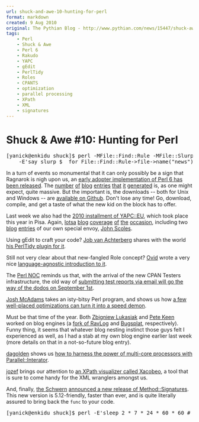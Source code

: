 ```yaml
---
url: shuck-and-awe-10-hunting-for-perl
format: markdown
created: 9 Aug 2010
original: The Pythian Blog - http://www.pythian.com/news/15447/shuck-awe-10-hunting-for-perl/
tags:
    - Perl
    - Shuck & Awe
    - Perl 6
    - Rakudo
    - YAPC
    - gEdit
    - PerlTidy
    - Roles
    - CPANTS
    - optimization
    - parallel processing
    - XPath
    - XML
    - signatures
---
```


# Shuck & Awe #10: Hunting for Perl

<pre code="bash">
[yanick@enkidu shuck]$ perl -MFile::Find::Rule -MFile::Slurp=slurp \
    -E'say slurp $_ for File::Find::Rule->file->name("news")->in(".")'
</pre>


In a turn of events so monumental that it can only possibly be a sign that
Ragnarok is nigh upon us, an [early adopter implementation of Perl 6 has
been released](http://rakudo.org/announce/rakudo-star/2010.07). The 
[number](http://howcaniexplainthis.blogspot.com/2010/07/rakudo-star-is-here.html) 
[of](http://use.perl.org/~pmichaud/journal/40469)
[blog](http://use.perl.org/~Phred/journal/40466)
[entries](http://use.perl.org/~schwern/journal/40472)
[that](http://reneeb-perlblog.blogspot.com/2010/07/rakudo-star-perl-6-auf-parrot.html)
[it](http://www.modernperlbooks.com/mt/2010/07/how-about-a-shetland-ponie.html)
[generated](http://blogs.perl.org/users/ovid/2010/08/rakudo-is.html)
is, as one might expect, quite massive.  But the important is, the downloads
-- both for Unix and Windows -- are [available on Github](http://github.com/rakudo/star/downloads).
Don't lose any time! Go, download, compile, and get a taste of what the new
kid on the block has to offer.

Last week we also had the [2010 installment of
YAPC::EU](http://conferences.yapceurope.org/ye2010/),
which took place this year in Pisa. Again, [lotsa](http://blog.urth.org/2010/08/random-notes-from-yapceu-2010.html) 
[blog](http://logiclab.org/wordpress/2010/08/07/yapceurope-2010-pisa-italy-day-three/)
[coverage](http://perlgeek.de/blog-en/perl-6/my-first-yapc.html)
[of](http://brunorc.wordpress.com/2010/08/08/yapceu-2010-in-pisa-short-summary/)
[the](http://use.perl.org/~andy.sh/journal/40486?from=rss) 
[occasion](http://feedproxy.google.com/~r/PlanetPerl/~3/jFTeJmjX6ts/first-day-of-yapceu.html), including two
[blog](http://www.pythian.com/news/15343/larrys-keynote-at-yapceu-2010/) 
[entries](http://www.pythian.com/news/15377/yapceu-2010-day-two/) of our own special envoy, 
[John Scoles](http://www.pythian.com/news/author/johns).

Using gEdit to craft your code? [Job van Achterberg](http://blogs.perl.org/users/job_van_achterberg/)
shares with the world [his PerlTidy plugin for it](http://blogs.perl.org/users/job_van_achterberg/2010/08/perltidy-for-gedit.html).

Still not very clear about that new-fangled Role concept?
[Ovid](http://blogs.perl.org/users/ovid) wrote a very nice [language-agnostic
introduction to it](http://publius-ovidius.livejournal.com/314737.html).

The [Perl NOC](http://log.perl.org) reminds us that, with the arrival of the 
new CPAN Testers infrastructure, the old way of [submitting test reports via
email will go the way of the dodos on September 1st](http://log.perl.org/2010/08/cpan-testers-email-submission-interface-going-away-september-1st.html).

[Josh McAdams](http://www.effectiveperlprogramming.com) takes an isty-bitsy
Perl program, and shows us how [a few well-placed optimizations can turn it
into a speed demon](http://www.effectiveperlprogramming.com/blog/474).


Must be that time of the year. Both [Zbigniew
Lukasiak](http://perlalchemy.blogspot.com) and
[Pete Keen](http://bugsplat.info) worked on blog engines
(a [fork of RavLog](http://perlalchemy.blogspot.com/2010/08/ravlog-perl-blog-engine.html) and
[Bugsplat](http://bugsplat.info/2010-08-06-blog-generator-updates.html),
respectively). Funny thing, it seems that whatever blog nesting instinct
those guys felt I experienced as well, as I had a stab at my
own blog engine earlier last week (more details on that in a
not-so-future blog entry).

[dagolden](http://www.dagolden.com) shows us [how
to harness the power of multi-core processors with
Parallel::Interator](http://www.dagolden.com/index.php/935/parallel-map-with-paralleliterator/).

[jozef](http://use.perl.org/~jozef) brings our attention 
to [an XPath visualizer called
Xacobeo](http://use.perl.org/~jozef/journal/40476), a 
tool that is sure to come handy  for the XML wranglers
amongst us.

And, finally, [the Schwern](http://use.perl.org/~schwern) [announced
a new release of
Method::Signatures](http://use.perl.org/~schwern/journal/40474). This new
version is 5.12-friendly, faster than ever, and is quite
literally assured to bring back the `func` to your code.

<pre code="bash">
[yanick@enkidu shuck]$ perl -E'sleep 2 * 7 * 24 * 60 * 60 # see y'all in 2 weeks!'
</pre>
